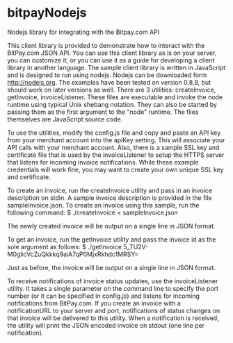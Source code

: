 bitpayNodejs
============

Nodejs library for integrating with the Bitpay.com API

This client library is provided to demonstrate how to interact with the BitPay.com JSON API.  You can use this client library as is on your server, you can customize it, or you can use it as a guide for developing a client library in another language.  The sample client library is written in JavaScript and is designed to run using nodejs.  Nodejs can be downloaded form http://nodejs.org.  The examples have been tested on version 0.8.9, but should work on later versions as well.  There are 3 utilities: createInvoice, getInvoice, invoiceListener.  These files are executable and invoke the node runtime using typical Unix shebang notation.  They can also be started by passing them as the first argument to the “node” runtime.  The files themselves are JavaScript source code.

To use the utilities, modify the config.js file and copy and paste an API key from your merchant account into the apiKey setting.  This will associate your API calls with your merchant account.  Also, there is a sample SSL key and certificate file that is used by the invoiceListener to setup the HTTPS server that listens for incoming invoice notifications.  While these example credentials will work fine, you may want to create your own unique SSL key and certificate.

To create an invoice, run the createInvoice utility and pass in an invoice description on stdin.  A sample invoice description is provided in the file sampleInvoice.json.  To create an invoice using this sample, run the following command:
  $ ./createInvoice < sampleInvoice.json

The newly created invoice will be output on a single line in JSON format.

To get an invoice, run the getInvoice utility and pass the invoice id as the sole argument as follows:
  $ ./getInvoice 5_TU2V-M0glicVcZuQkkkq9aiA7qP0MjxRkhdc1MRSY=

Just as before, the invoice will be output on a single line in JSON format.

To receive notifications of invoice status updates, use the invoiceListener utility.  It takes a single parameter on the command line to specify the port number (or it can be specified in config.js) and listens for incoming notifications from BitPay.com.  If you create an invoice with a notificationURL to your server and port, notifications of status changes on that invoice will be delivered to this utility.  When a notification is received, the utility will print the JSON encoded invoice on stdout (one line per notification).
